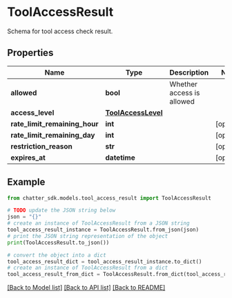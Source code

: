 # ToolAccessResult

Schema for tool access check result.

## Properties

Name | Type | Description | Notes
------------ | ------------- | ------------- | -------------
**allowed** | **bool** | Whether access is allowed | 
**access_level** | [**ToolAccessLevel**](ToolAccessLevel.md) |  | 
**rate_limit_remaining_hour** | **int** |  | [optional] 
**rate_limit_remaining_day** | **int** |  | [optional] 
**restriction_reason** | **str** |  | [optional] 
**expires_at** | **datetime** |  | [optional] 

## Example

```python
from chatter_sdk.models.tool_access_result import ToolAccessResult

# TODO update the JSON string below
json = "{}"
# create an instance of ToolAccessResult from a JSON string
tool_access_result_instance = ToolAccessResult.from_json(json)
# print the JSON string representation of the object
print(ToolAccessResult.to_json())

# convert the object into a dict
tool_access_result_dict = tool_access_result_instance.to_dict()
# create an instance of ToolAccessResult from a dict
tool_access_result_from_dict = ToolAccessResult.from_dict(tool_access_result_dict)
```
[[Back to Model list]](../README.md#documentation-for-models) [[Back to API list]](../README.md#documentation-for-api-endpoints) [[Back to README]](../README.md)


